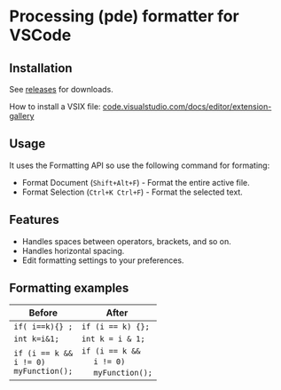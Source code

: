 # Processing (pde) formatter for VSCode

## Installation

See [releases](https://github.com/millennIumAMbiguity/processing-formatter/releases) for downloads.

How to install a VSIX file: [code.visualstudio.com/docs/editor/extension-gallery](https://code.visualstudio.com/docs/editor/extension-gallery#:~:text=Install%20from%20a%20VSIX%23&text=Using%20the%20Install%20from%20VSIX,vsix%20file.)

## Usage

It uses the Formatting API so use the following command for formating:
* Format Document (`Shift+Alt+F`) - Format the entire active file.
* Format Selection (`Ctrl+K Ctrl+F`) - Format the selected text.

## Features
* Handles spaces between operators, brackets, and so on.
* Handles horizontal spacing.
* Edit formatting settings to your preferences.

## Formatting examples

Before | After
------------ | -------------
`if( i==k){} ;` | `if (i == k) {};`
`int k=i&1;` | `int k = i & 1;`
`if (i == k &&`<br>`i != 0)`<br>`myFunction();` | `if (i == k &&`<br>&nbsp;&nbsp;&nbsp;&nbsp;&nbsp;`i != 0)`<br>&nbsp;&nbsp;&nbsp;&nbsp;&nbsp;`myFunction();`
